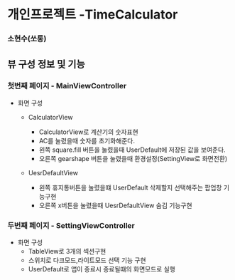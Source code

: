 # 개인프로젝트 -TimeCalculator
### 소현수(쏘롱)

## 뷰 구성 정보 및 기능

### 첫번째 페이지 - MainViewController
- 화면 구성
  - CalculatorView
    - CalculatorView로 계산기의 숫자표현
    - AC를 눌렸을때 숫자를 초기화해준다.
    - 왼쪽 square.fill 버튼을 눌렸을때 UserDefault에 저장된 값을 보여준다.
    - 오른쪽 gearshape 버튼을 눌렸을때 환경설정(SettingView로 화면전환) 

  - UesrDefaultView 
    -  왼쪽 휴지통버튼을 눌렸을떄 UserDefault 삭제할지 선택해주는 팝업창 기능구현
    -  오른쪽 x버튼을 눌렸을때 UesrDefaultView 숨김 기능구현

### 두번째 페이지 - SettingViewController
- 화면 구성
  - TableView로 3개의 섹션구현
  - 스위치로 다크모드,라이트모드 선택 기능 구현
  - UserDefault로 앱이 종료시 종료될떄의 화면모드로 실행

